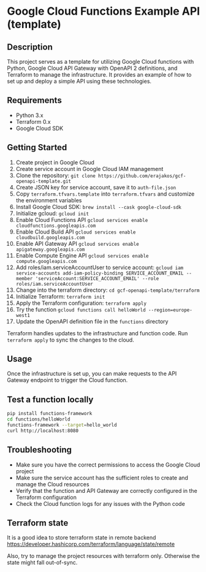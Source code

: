 # Google Cloud Functions Example API  (template)

## Description
This project serves as a template for utilizing Google Cloud functions with Python, Google Cloud API Gateway with OpenAPI 2 definitions, and Terraform to manage the infrastructure. It provides an example of how to set up and deploy a simple API using these technologies.

## Requirements
- Python 3.x
- Terraform 0.x
- Google Cloud SDK

## Getting Started
1. Create project in Google Cloud
2. Create service account in Google Cloud IAM management
3. Clone the repository: `git clone https://github.com/erajakos/gcf-openapi-template.git`
4. Create JSON key for service account, save it to `auth-file.json`
5. Copy `terraform.tfvars.template` into `terraform.tfvars` and customize the environment variables
5. Install Google Cloud SDK: `brew install --cask google-cloud-sdk`
6. Initialize gcloud: `gcloud init`
7. Enable Cloud Functions API `gcloud services enable cloudfunctions.googleapis.com`
8. Enable Cloud Build API `gcloud services enable cloudbuild.googleapis.com`
9.  Enable API Gateway API `gcloud services enable apigateway.googleapis.com`
10. Enable Compute Engine API `gcloud services enable compute.googleapis.com`
11. Add roles/iam.serviceAccountUser to service account: `gcloud iam service-accounts add-iam-policy-binding SERVICE_ACCOUNT_EMAIL --member 'serviceAccount:SERVICE_ACCOUNT_EMAIL' --role roles/iam.serviceAccountUser`
12. Change into the terraform directory: `cd gcf-openapi-template/terraform`
13. Initialize Terraform: `terraform init`
14. Apply the Terraform configuration: `terraform apply`
15. Try the function `gcloud functions call helloWorld --region=europe-west1`
16. Update the OpenAPI definition file in the `functions` directory

Terraform handles updates to the infrastructure and function code. Run `terraform apply` to sync the changes to the cloud.

## Usage
Once the infrastructure is set up, you can make requests to the API Gateway endpoint to trigger the Cloud function.

## Test a function locally
```bash
pip install functions-framework
cd functions/helloWorld
functions-framework --target=hello_world
curl http://localhost:8080
``` 

## Troubleshooting
- Make sure you have the correct permissions to access the Google Cloud project
- Make sure the service account has the sufficient roles to create and manage the Cloud resources
- Verify that the function and API Gateway are correctly configured in the Terraform configuration
- Check the Cloud function logs for any issues with the Python code

## Terraform state
It is a good idea to store terraform state in remote backend
https://developer.hashicorp.com/terraform/language/state/remote

Also, try to manage the project resources with terraform only. Otherwise the state might fall out-of-sync.

